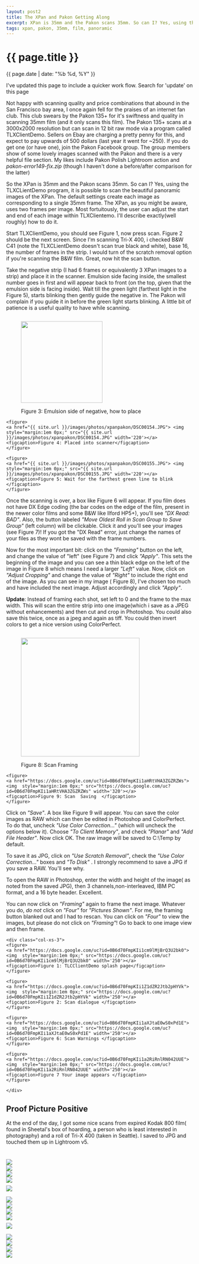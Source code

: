 ```yaml
---
layout: post2
title: The XPan and Pakon Getting Along
excerpt: XPan is 35mm and the Pakon scans 35mm. So can I? Yes, using the TLXCLientDemo  ....
tags: xpan, pakon, 35mm, film, panoramic
---
```


  

<!-- Main CSS Body goes here -->
<div class="row">
<div class="col-sm-2"></div>
<div class="col-sm-8">


<h1> {{ page.title }} </h1>
<div class="pdate"> {{ page.date | date: "%b %d, %Y" }} </div>

<div class="row">
<div class="col-xs-9">
<p> I've updated this page to include a quicker work flow. Search for 'update' on this page</p>

<p>
Not happy with scanning quality and price combinations that abound in the San
Francisco bay area, I once again fell for the praises of an internet fan
club. This club swears by the Pakon 135+ for it's swiftness and quality in
scanning 35mm film (and it only scans this film). The Pakon 135+ scans at a
3000x2000 resolution but can scan in 12 bit raw mode via a program called
TLXClientDemo. Sellers on Ebay are charging a pretty penny for this, and expect
to pay upwards of 500 dollars  (last year it went for ~250). If you do
get one (or have one), join the Pakon Facebook group. The group members show of
some lovely images scanned with the Pakon and there is a very helpful file
section. My likes include Pakon Polish Lightroom action and
<i>pakon-error149-fix.zip</i> (though I haven't done a before/after comparison
for the latter)

</p>

<p> So the XPan is 35mm and the Pakon scans 35mm. So can I? Yes, using the
TLXCLientDemo program, it is possible to scan the beautiful panoramic images of
the XPan. The default settings create each image as corresponding to a single 35mm
frame. The XPan, as you might be aware, uses two frames per image. Most
fortuitously, the user can adjust the start and end of each image within TLXClientemo. I'll describe
exactly(well roughly) how to do it.  </p>

<p>
Start TLXClientDemo, you should see Figure 1, now press scan. Figure 2 should be
the next screen. Since I'm scanning Tri-X 400, i checked B&W C41 (note the
TLXCLientDemo doesn't scan true black and white), base 16, the number of
frames in the strip. I would turn of the scratch removal option if you're
scanning the B&W film. Great, now hit the scan button. 
</p>

<p>
Take the negative strip (I had 6 frames or equivalently 3 XPan images to a
strip) and place it in the scanner. Emulsion side facing inside, the smallest
number goes in first and will appear back to front (on the top, given that the
emulsion side is facing inside). Wait till the green light (farthest light in
the Figure 5), starts blinking then gently guide the negative in. The Pakon will
complain if you  guide it in before the green light starts blinking. A little
bit of patience is a useful quality to have while scanning.
</p>

<div class="row">
	<div class="col-xs-12">
<figure>
    <a href="{{ site.url }}/images/photos/xpanpakon/DSC00153.JPG"> <img  style="margin:1em 0px;" src="{{ site.url }}/images/photos/xpanpakon/DSC00153.JPG" width='220'></a>
    <figcaption>Figure 3: Emulsion side of negative, how to place</figcaption>
    </figure>

    <figure>
    <a href="{{ site.url }}/images/photos/xpanpakon/DSC00154.JPG"> <img  style="margin:1em 0px;" src="{{ site.url }}/images/photos/xpanpakon/DSC00154.JPG" width='220'></a>
    <figcaption>Figure 4: Placed into scanner</figcaption>
    </figure>

    <figure>
    <a href="{{ site.url }}/images/photos/xpanpakon/DSC00155.JPG"> <img  style="margin:1em 0px;" src="{{ site.url }}/images/photos/xpanpakon/DSC00155.JPG" width='220'></a>
    <figcaption>Figure 5: Wait for the farthest green line to blink </figcaption>
    </figure>
</div>
</div>

<p>
Once the scanning is over, a box like Figure 6 will appear. If you film does not
have DX Edge coding (the bar codes on the edge of the film, present in the newer
color films and some B&W like Ilford HP5+), you'll see <i>"DX Read: BAD"</i>. Also, the
button labeled <i>"Move Oldest Roll in Scan Group to Save Group"</i> (left column) will
be clickable. Click it and you'll see your images (see Figure 7)! If you got the "DX Read"
error, just change the names of your files as they wont be saved with the frame
numbers.
</p>

<p>
Now for the most important bit: click on the <i>"Framing"</i> button on the left, and
change the value of "left" (see Figure 7) and click <i>"Apply"</i>. This sets the
beginning of the image and you can see a thin black edge on the left of the
image in Figure 8 which means I need a larger <i>"Left"</i> value. Now, click on 
<i>"Adjust Cropping"</i> and change the value of <i>"Right"</i> to include the right end
of the image. As you can see in my image ( Figure 8), I've chosen too much and
have included the next image. Adjust accordingly and click <i>"Apply"</i>.
</p>
<p><b>Update</b>: Instead of framing each shot, set left to 0 and the frame to the max width. This will
scan the entire strip into one image(which i save as a JPEG without enhancements) and then cut and crop in Photoshop.
You could also save this twice, once as a jpeg and again as tiff. You could then invert colors  to get a nice version
using ColorPerfect.
</p>
<div class="row">
	<div class="col-lg-12">
    <figure>
    <a href="https://docs.google.com/uc?id=0B6d70FmpKIi1aW9QcWdtRUphbGc"> <img  style="margin:1em 0px;" src="https://docs.google.com/uc?id=0B6d70FmpKIi1aW9QcWdtRUphbGc" width='320'></a>
    <figcaption>Figure 8: Scan  Framing  </figcaption>
    </figure>

    <figure>
    <a href="https://docs.google.com/uc?id=0B6d70FmpKIi1aHRtVHA3ZGZRZWs"> <img  style="margin:1em 0px;" src="https://docs.google.com/uc?id=0B6d70FmpKIi1aHRtVHA3ZGZRZWs" width='320'></a>
    <figcaption>Figure 9: Scan  Saving  </figcaption>
    </figure>

</div>
 </div>

<p>
Click on <i>"Save"</i>. A box like Figure 9 will appear. You can save the color images as
RAW which can then be edited in Photoshop and ColorPerfect. To do that, 
uncheck <i>"Use Color Correction..."</i> (which will uncheck the options below
it). Choose <i>"To Client Memory"</i>, and check <i>"Planar"</i> and <i>"Add File
Header"</i>. Now click OK. The raw image will be saved to C:\Temp by default.
</p>


<p>
To save it as JPG, click on <i>"Use Scratch Removal"</i>, check the <i>"Use Color
Correction..."</i> boxes and <i>"To Disk"</i> . I strongly recommend to save a JPG if
you save a RAW. You'll see why.
</p>

<p>
To open the RAW in Photoshop, enter the width and height of the image( as noted
from the saved JPG), then 3 channels,non-interleaved, IBM PC format, and a 16
byte header. Excellent.
</p>

<p>
You can now click on <i>"Framing"</i> again to frame the next image. Whatever you
do, <i>do not</i> click on <i>"Four"</i> for <i>"Pictures Shown"</i>. For me, the framing button
blanked out and I had to rescan. You can click on <i>"Four"</i> to view the
images, but please do not click on <i>"Framing"</i>! Go to back to one image
view and then frame.
</p>


</div>

	<div class="col-xs-3">
    <figure>
    <a href="https://docs.google.com/uc?id=0B6d70FmpKIi1cm9lMjBrQ3U2bk0"> <img  style="margin:1em 0px;" src="https://docs.google.com/uc?id=0B6d70FmpKIi1cm9lMjBrQ3U2bk0" width='250'></a>
    <figcaption>Figure 1: TLCClientDemo splash page</figcaption>
    </figure>

    <figure>
    <a href="https://docs.google.com/uc?id=0B6d70FmpKIi1Z1dZR2Jtb2pHYVk"> <img  style="margin:1em 0px;" src="https://docs.google.com/uc?id=0B6d70FmpKIi1Z1dZR2Jtb2pHYVk" width='250'></a>
    <figcaption>Figure 2: Scan dialogue </figcaption>
    </figure>

    <figure>
    <a href="https://docs.google.com/uc?id=0B6d70FmpKIi1aXJtaE0wS0xPd1E"> <img  style="margin:1em 0px;" src="https://docs.google.com/uc?id=0B6d70FmpKIi1aXJtaE0wS0xPd1E" width='250'></a>
    <figcaption>Figure 6: Scan Warnings </figcaption>
    </figure>

    <figure>
    <a href="https://docs.google.com/uc?id=0B6d70FmpKIi1a2RiRnlRN042UUE"> <img  style="margin:1em 0px;" src="https://docs.google.com/uc?id=0B6d70FmpKIi1a2RiRnlRN042UUE" width='250'></a>
    <figcaption>Figure 7 Your image appears </figcaption>
    </figure>

	</div>

</div>

</div>
</div>


<div class="row">
<div class="col-sm-2"></div>
<div class="col-sm-8">

<h2> Proof Picture Positive</h2>

At the end of the day, I got some nice scans from expired Kodak 800 film( found
in Sheetal's box of hoarding, a person who is least interested in photography)
and a roll of Tri-X 400 (taken in Seattle). I saved to JPG and touched them up
in  Lightroom v5.

<br/>
<div id="demo6" class="flex-images" style="padding-top:0.5em;">
<div class="item" data-w="2400" data-h="885">
	<div class="img"><a href="https://docs.google.com/uc?id=0B6d70FmpKIi1dXlDZk9LS1FndHc"><img src="https://docs.google.com/uc?id=0B6d70FmpKIi1V0pkMTNDN2hWSm8" data-src="https://docs.google.com/uc?id=0B6d70FmpKIi1MHQ0N25hQjcwY3M"></a></div>
</div>
<div class="item" data-w="2400" data-h="897">
	<div class="img"><a href="https://docs.google.com/uc?id=0B6d70FmpKIi1bGFmS0VjMVRyWlE"><img src="https://docs.google.com/uc?id=0B6d70FmpKIi1V0pkMTNDN2hWSm8" data-src="https://docs.google.com/uc?id=0B6d70FmpKIi1cm5GeDRwV3RfT0k"></a></div>
</div>
<div class="item" data-w="2400" data-h="905">
	<div class="img"><a href="https://docs.google.com/uc?id=0B6d70FmpKIi1cEpKdVR3MGxDNUU"><img src="https://docs.google.com/uc?id=0B6d70FmpKIi1V0pkMTNDN2hWSm8" data-src="https://docs.google.com/uc?id=0B6d70FmpKIi1V0FrN003REJRdzg"></a></div>
</div>
<div class="item" data-w="2400" data-h="903">
	<div class="img"><a href="https://docs.google.com/uc?id=0B6d70FmpKIi1Y2FqVXEzSTFXdEU"><img src="https://docs.google.com/uc?id=0B6d70FmpKIi1V0pkMTNDN2hWSm8" data-src="https://docs.google.com/uc?id=0B6d70FmpKIi1UVJzUTNNajBMNkU"></a></div>
</div>
</div>
</div>
</div>
<script>
$('#demo6').flexImages({ rowHeight:430 , truncate: 0});
</script>

<div class="row" style="margin:0;padding:0;margin-top:0.5em;margin-bottom:0.5em;">
<a href="https://docs.google.com/uc?id=0B6d70FmpKIi1eGlNSVNBVXN5cXc" ><img class='bannerimg' src="https://docs.google.com/uc?id=0B6d70FmpKIi1eGlNSVNBVXN5cXc"></a>
</div>


<div class="row"><div class="col-sm-2"></div>
<div class="col-sm-8">

<div id="demo8" class="flex-images" style="padding-top:0.5em;">
<div class="item" data-w="2400" data-h="903">
	<div class="img"><a href="https://docs.google.com/uc?id=0B6d70FmpKIi1cWZVcGYzS1NqMkk"><img src="https://docs.google.com/uc?id=0B6d70FmpKIi1V0pkMTNDN2hWSm8" data-src="https://docs.google.com/uc?id=0B6d70FmpKIi1elBFVDVTbXZpN1k"></a></div>
</div>
<div class="item" data-w="2400" data-h="895">
	<div class="img"><a href="https://docs.google.com/uc?id=0B6d70FmpKIi1eGl1dUg4bTd0cU0"><img src="https://docs.google.com/uc?id=0B6d70FmpKIi1V0pkMTNDN2hWSm8" data-src="https://docs.google.com/uc?id=0B6d70FmpKIi1eXlyVXk1UVh6bDg"></a></div>
</div>
<div class="item" data-w="2400" data-h="891">
	<div class="img"><a href="https://docs.google.com/uc?id=0B6d70FmpKIi1RXVpWlJQSjdDU3c"><img src="https://docs.google.com/uc?id=0B6d70FmpKIi1V0pkMTNDN2hWSm8" data-src="https://docs.google.com/uc?id=0B6d70FmpKIi1bXhVOFktUWVqWnM"></a></div>
</div>
<div class="item" data-w="2400" data-h="891">
	<div class="img"><a href="https://docs.google.com/uc?id=0B6d70FmpKIi1Z1JmaGVva2FhcWM"><img src="https://docs.google.com/uc?id=0B6d70FmpKIi1V0pkMTNDN2hWSm8" data-src="https://docs.google.com/uc?id=0B6d70FmpKIi1SHBFX2J1T25WZmc"></a></div>
</div>
</div>

</div>
</div>
<script>
$('#demo8').flexImages({ rowHeight:430 , truncate: 0});
</script>


<div class="row" style="margin:0;padding:0;margin-top:0.5em;margin-bottom:0.5em;">
<a href="https://docs.google.com/uc?id=0B6d70FmpKIi1NFRsZTRBc1RIaHc" ><img class='bannerimg' src="https://docs.google.com/uc?id=0B6d70FmpKIi1NFRsZTRBc1RIaHc"></a>
</div>

<div class="row"><div class="col-sm-2"></div>
<div class="col-sm-8">
<div id="demo9" class="flex-images" style="padding-top:0.5em;">
<div class="item" data-w="2400" data-h="880">
	<div class="img"><a href="https://docs.google.com/uc?id=0B6d70FmpKIi1N3J0dmZyczBmWXc"><img src="https://docs.google.com/uc?id=0B6d70FmpKIi1V0pkMTNDN2hWSm8" data-src="https://docs.google.com/uc?id=0B6d70FmpKIi1Tk1HM0VwaWl2aGc"></a></div>
</div>
<div class="item" data-w="2400" data-h="885">
	<div class="img"><a href="https://docs.google.com/uc?id=0B6d70FmpKIi1UnQxX3MySkRJVDQ"><img src="https://docs.google.com/uc?id=0B6d70FmpKIi1V0pkMTNDN2hWSm8" data-src="https://docs.google.com/uc?id=0B6d70FmpKIi1TExOMnk0SmFJZFE"></a></div>
</div>
<div class="item" data-w="1200" data-h="555">
	<div class="img"><a href="https://docs.google.com/uc?id=0B6d70FmpKIi1ckNIa0hURnIyYXM"><img src="https://docs.google.com/uc?id=0B6d70FmpKIi1V0pkMTNDN2hWSm8" data-src="https://docs.google.com/uc?id=0B6d70FmpKIi1Y1dIal9FYmlQcFU"></a></div>
</div>
</div>
<a href="https://docs.google.com/uc?id=0B6d70FmpKIi1UnR5T1BtNGRPXzA"><img class='bannerimg' src="https://docs.google.com/uc?id=0B6d70FmpKIi1UnR5T1BtNGRPXzA"></a>

</div>
</div>

<script>
$('#demo9').flexImages({ rowHeight:430 , truncate: 0});
</script>



  
